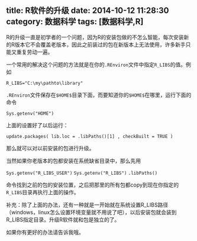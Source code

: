 
title: R软件的升级
date: 2014-10-12 11:28:30
category: 数据科学
tags: [数据科学,R]
---

R的升级一直是初学者的一个问题，因为R的安装包做的不怎么智能，每次安装新的R版本它不会覆盖老版本，因此之前装过的包在新版本上无法使用，许多新手只能又重复劳动一遍。

一个常用的解决这个问题的方法就是在你的`.REnviron`文件中指定`R_LIBS`的值。例如

`R_LIBS="C:\my\pathto\library"`


 `.REnviron`文件保存在`$HOME$`目录下面，而要知道你的`$HOME$`在哪里，运行下面的命令

`Sys.getenv("HOME")`

上面的设置好了以后运行：

`update.packages( lib.loc = .libPaths()[1] , checkBuilt = TRUE )`

那么就可以对以前安装的包进行升级。


当然如果你老版本的包都安装在系统缺省目录中，那么先用

`Sys.getenv("R_LIBS_USER")`
`Sys.getenv("R_LIBS")`
`.libPaths()`

命令找到之前的包的安装位置，之后把那里的所有包都copy到现在你指定的`R_LIBS`目录再执行上面的操作。

补充：除了上面的办法，还有一种就是一开始就在系统设置R_LIBS路径（windows，linux怎么设置环境变量就不用说了吧），以后安装包就会装到R_LIBS指定目录。升级R软件就和包是独立的了。


如果你有更好的办法请告诉我哦。
